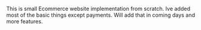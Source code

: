This is small Ecommerce website implementation from scratch. Ive added most of the basic things except payments. Will add that in coming days and more features.



